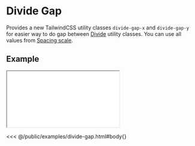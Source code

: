 # Divide Gap
Provides a new TailwindCSS utility classes `divide-gap-x` and `divide-gap-y` for easier way to do gap between [Divide](https://tailwindcss.com/docs/divide-width) utility classes. You can use all values from [Spacing scale](https://tailwindcss.com/docs/customizing-spacing#default-spacing-scale).

<ViewSourceGh href="https://github.com/winduum/winduum/blob/main/src/utilities/divide-gap.css" />

## Example

<iframe onload="this.style.visibility = 'visible';" src="/examples/divide-gap.html"></iframe>

<<< @/public/examples/divide-gap.html#body{}
